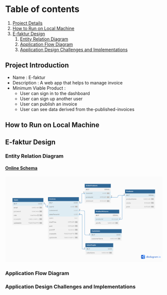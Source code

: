 # Table of contents
1. [Project Details](#project-details)
2. [How to Run on Local Machine](#how-to-run-on-local-machine)
3. [E-faktur Design](#e-faktur-design)
    1. [Entity Relation Diagram](#entity-relation-diagram)
    2. [Application Flow Diagram](#application-flow-diagram)
    3. [Application Design Challenges and Implementations](#application-design-challenges-and-implementations)

## Project Introduction

- Name : E-faktur
- Description : A web app that helps to manage invoice
- Minimum Viable Product :
    - User can sign in to the dashboard
    - User can sign up another user
    - User can publish an invoice
    - User can see data derived from the-published-invoices

## How to Run on Local Machine

## E-faktur Design

### Entity Relation Diagram

#### [Online Schema](https://dbdiagram.io/d/e-faktur-65ef2361b1f3d4062ca396c4)
![e-faktur-ERD](./assets/Entity_Relation_Diagram.png)

### Application Flow Diagram

### Application Design Challenges and Implementations